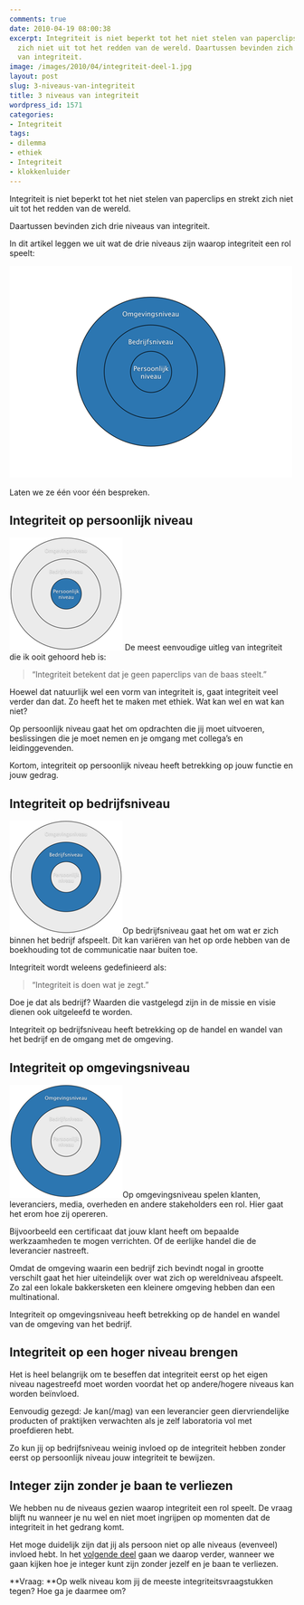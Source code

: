 ```yaml
---
comments: true
date: 2010-04-19 08:00:38
excerpt: Integriteit is niet beperkt tot het niet stelen van paperclips en strekt
  zich niet uit tot het redden van de wereld. Daartussen bevinden zich drie niveaus
  van integriteit.
image: /images/2010/04/integriteit-deel-1.jpg
layout: post
slug: 3-niveaus-van-integriteit
title: 3 niveaus van integriteit
wordpress_id: 1571
categories:
- Integriteit
tags:
- dilemma
- ethiek
- Integriteit
- klokkenluider
---
```


Integriteit is niet beperkt tot het niet stelen van paperclips en strekt zich niet uit tot het redden van de wereld.

Daartussen bevinden zich drie niveaus van integriteit.



In dit artikel leggen we uit wat de drie niveaus zijn waarop integriteit een rol speelt:

![Afbeelding van 3 niveaus van integriteit](/images/2010/04/3-niveaus-integriteit.png)

Laten we ze één voor één bespreken.


## Integriteit op persoonlijk niveau


![Afbeelding van 3 niveaus van integriteit - Persoonlijk niveau](/images/2010/04/3-niveaus-integriteit-persoonlijk.png) De meest eenvoudige uitleg van integriteit die ik ooit gehoord heb is:


> “Integriteit betekent dat je geen paperclips van de baas steelt.”



Hoewel dat natuurlijk wel een vorm van integriteit is, gaat integriteit veel verder dan dat. Zo heeft het te maken met ethiek. Wat kan wel en wat kan niet?

Op persoonlijk niveau gaat het om opdrachten die jij moet uitvoeren, beslissingen die je moet nemen en je omgang met collega’s en leidinggevenden.

Kortom, integriteit op persoonlijk niveau heeft betrekking op jouw functie en jouw gedrag.



## Integriteit op bedrijfsniveau


![Afbeelding van 3 niveaus van integriteit - Bedrijfsniveau](/images/2010/04/3-niveaus-integriteit-bedrijf.png)Op bedrijfsniveau gaat het om wat er zich binnen het bedrijf afspeelt. Dit kan variëren van het op orde hebben van de boekhouding tot de communicatie naar buiten toe.

Integriteit wordt weleens gedefinieerd als:


> “Integriteit is doen wat je zegt.”



Doe je dat als bedrijf? Waarden die vastgelegd zijn in de missie en visie dienen ook uitgeleefd te worden.

Integriteit op bedrijfsniveau heeft betrekking op de handel en wandel van het bedrijf en de omgang met de omgeving.



## Integriteit op omgevingsniveau


![Afbeelding van 3 niveaus van integriteit - Omgevingsniveau](/images/2010/04/3-niveaus-integriteit-omgeving.png)Op omgevingsniveau spelen klanten, leveranciers, media, overheden en andere stakeholders een rol. Hier gaat het erom hoe zij opereren.

Bijvoorbeeld een certificaat dat jouw klant heeft om bepaalde werkzaamheden te mogen verrichten. Of de eerlijke handel die de leverancier nastreeft.

Omdat de omgeving waarin een bedrijf zich bevindt nogal in grootte verschilt gaat het hier uiteindelijk over wat zich op wereldniveau afspeelt. Zo zal een lokale bakkersketen een kleinere omgeving hebben dan een multinational.

Integriteit op omgevingsniveau heeft betrekking op de handel en wandel van de omgeving van het bedrijf.



## Integriteit op een hoger niveau brengen


Het is heel belangrijk om te beseffen dat integriteit eerst op het eigen niveau nagestreefd moet worden voordat het op andere/hogere niveaus kan worden beïnvloed.

Eenvoudig gezegd: Je kan(/mag) van een leverancier geen diervriendelijke producten of praktijken verwachten als je zelf laboratoria vol met proefdieren hebt.

Zo kun jij op bedrijfsniveau weinig invloed op de integriteit hebben zonder eerst op persoonlijk niveau jouw integriteit te bewijzen.



## Integer zijn zonder je baan te verliezen


We hebben nu de niveaus gezien waarop integriteit een rol speelt. De vraag blijft nu wanneer je nu wel en niet moet ingrijpen op momenten dat de integriteit in het gedrang komt.

Het moge duidelijk zijn dat jij als persoon niet op alle niveaus (evenveel) invloed hebt. In het [volgende deel](/2010/04/26/hoe-je-integer-kunt-zijn-zonder-je-baan-te-verliezen/) gaan we daarop verder, wanneer we gaan kijken hoe je integer kunt zijn zonder jezelf en je baan te verliezen.

**Vraag: **Op welk niveau kom jij de meeste integriteitsvraagstukken tegen? Hoe ga je daarmee om?
